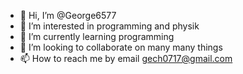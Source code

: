 - 👋 Hi, I’m @George6577
- 👀 I’m interested in programming and physik
- 🌱 I’m currently learning programming
- 💞️ I’m looking to collaborate on many many things
- 📫 How to reach me by email gech0717@gmail.com

<!---
George6577/George6577 is a ✨ special ✨ repository because its `README.md` (this file) appears on your GitHub profile.
You can click the Preview link to take a look at your changes.
--->
